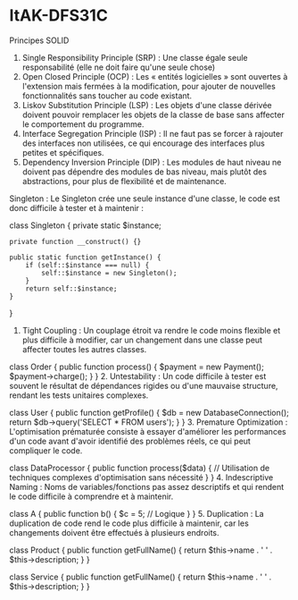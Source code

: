 # ItAK-DFS31C

Principes SOLID
1.	Single Responsibility Principle (SRP) :
Une classe égale seule responsabilité (elle ne doit faire qu'une seule chose)
2.	Open Closed Principle (OCP) :
Les « entités logicielles » sont ouvertes à l'extension mais fermées à la modification, pour ajouter de nouvelles fonctionnalités sans toucher au code existant.
3.	Liskov Substitution Principle (LSP) :
Les objets d'une classe dérivée doivent pouvoir remplacer les objets de la classe de base sans affecter le comportement du programme.
4.	Interface Segregation Principle (ISP) :
Il ne faut pas se forcer à rajouter des interfaces non utilisées, ce qui encourage des interfaces plus petites et spécifiques.
5.	Dependency Inversion Principle (DIP) :
Les modules de haut niveau ne doivent pas dépendre des modules de bas niveau, mais plutôt des abstractions, pour plus de flexibilité et de maintenance.

Singleton :
Le Singleton crée une seule instance d'une classe, le code est donc difficile à tester et à maintenir :

class Singleton {
    private static $instance;

    private function __construct() {}

    public static function getInstance() {
        if (self::$instance === null) {
            self::$instance = new Singleton();
        }
        return self::$instance;
    }
}

1.	Tight Coupling :
Un couplage étroit va rendre le code moins flexible et plus difficile à modifier, car un changement dans une classe peut affecter toutes les autres classes.

class Order {
    public function process() {
        $payment = new Payment();
        $payment->charge();
    }
}
2.	Untestability :
Un code difficile à tester est souvent le résultat de dépendances rigides ou d'une mauvaise structure, rendant les tests unitaires complexes.

class User {
    public function getProfile() {
        $db = new DatabaseConnection();
        return $db->query('SELECT * FROM users');
    }
}
3.	Premature Optimization :
L'optimisation prématurée consiste à essayer d'améliorer les performances d'un code avant d'avoir identifié des problèmes réels, ce qui peut compliquer le code.

class DataProcessor {
    public function process($data) {
        // Utilisation de techniques complexes d'optimisation sans nécessité
    }
}
4.	Indescriptive Naming :
Noms de variables/fonctions pas assez descriptifs et qui rendent le code difficile à comprendre et à maintenir.

class A {
    public function b() {
        $c = 5;
        // Logique
    }
}
5.	Duplication :
La duplication de code rend le code plus difficile à maintenir, car les changements doivent être effectués à plusieurs endroits.

class Product {
    public function getFullName() {
        return $this->name . ' ' . $this->description;
    }
}

class Service {
    public function getFullName() {
        return $this->name . ' ' . $this->description;
    }
}


